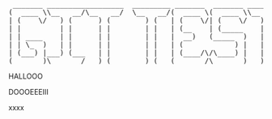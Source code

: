 <pre>
 _______ __________________  _________ _______  _______ _________
(  ____ \\__   __/\__   __/  \__   __/(  ____ \(  ____ \\__   __/
| (    \/   ) (      ) (        ) (   | (    \/| (    \/   ) (   
| |         | |      | |        | |   | (__    | (_____    | |   
| | ____    | |      | |        | |   |  __)   (_____  )   | |   
| | \_  )   | |      | |        | |   | (            ) |   | |   
| (___) |___) (___   | |        | |   | (____/\/\____) |   | |   
(_______)\_______/   )_(        )_(   (_______/\_______)   )_(   
</pre>                                    

HALLOOO

DOOOEEEIII

xxxx

<script>
window.onload = function(){
	alert("Giechel");
}</script>
